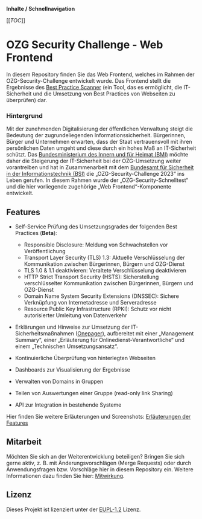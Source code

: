 **Inhalte / Schnellnavigation**

[[_TOC_]]

# OZG Security Challenge - Web Frontend

In diesem Repository finden Sie das Web Frontend, welches im Rahmen der OZG-Security-Challenge entwickelt wurde. Das Frontend stellt die Ergebnisse des [Best Practice Scanner](https://gitlab.opencode.de/bmi/ozg-rahmenarchitektur/ozgsec/ozgsec-best-practice-scanner) (ein Tool, das es ermöglicht, die IT-Sicherheit und die Umsetzung von Best Practices von Webseiten zu überprüfen) dar. 


### Hintergrund

Mit der zunehmenden Digitalisierung der öffentlichen Verwaltung steigt die Bedeutung der zugrundeliegenden Informationssicherheit. Bürgerinnen, Bürger und Unternehmen erwarten, dass der Staat vertrauensvoll mit ihren persönlichen Daten umgeht und diese durch ein hohes Maß an IT-Sicherheit schützt. Das [Bundesministerium des Innern und für Heimat (BMI)](https://www.bmi.bund.de/DE/startseite/startseite-node.html) möchte daher die Steigerung der IT-Sicherheit bei der OZG-Umsetzung weiter vorantreiben und hat in Zusammenarbeit mit dem [Bundesamt für Sicherheit in der Informationstechnik (BSI)](https://www.bsi.bund.de/DE/Home/home_node.html) die „OZG-Security-Challenge 2023“ ins Leben gerufen. In diesem Rahmen wurde der „OZG-Security-Schnelltest“ und die hier vorliegende zugehörige „Web Frontend“-Komponente entwickelt.


## Features

- Self-Service Prüfung des Umsetzungsgrades der folgenden Best Practices (**Beta**):
  - Responsible Disclosure: Meldung von Schwachstellen vor Veröffentlichung
  - Transport Layer Security (TLS) 1.3: Aktuelle Verschlüsselung der Kommunikation zwischen Bürgerinnen, Bürgern und OZG-Dienst
  - TLS 1.0 & 1.1 deaktivieren: Veraltete Verschlüsselung deaktivieren
  - HTTP Strict Transport Security (HSTS): Sicherstellung verschlüsselter Kommunikation zwischen Bürgerinnen, Bürgern und OZG-Dienst
  - Domain Name System Security Extensions (DNSSEC): Sichere Verknüpfung von Internetadresse und Serveradresse
  - Resource Public Key Infrastructure (RPKI): Schutz vor nicht autorisierter Umleitung von Datenverkehr

-  Erklärungen und Hinweise zur Umsetzung der IT-Sicherheitsmaßnahmen ([Onepager](https://gitlab.opencode.de/bmi/ozg-rahmenarchitektur/ozgsec/ozgsec-web-frontend/-/tree/main/public/one-pager)), aufbereitet mit einer „Management Summary“, einer „Erläuterung für Onlinedienst-Verantwortliche“ und einem „Technischen Umsetzungsansatz“.

- Kontinuierliche Überprüfung von hinterlegten Webseiten

- Dashboards zur Visualisierung der Ergebnisse

- Verwalten von Domains in Gruppen 

- Teilen von Auswertungen einer Gruppe (read-only link Sharing)

- API zur Integration in bestehende Systeme

Hier finden Sie weitere Erläuterungen und Screenshots: [Erläuterungen der Features](./docs/features.md)


## Mitarbeit

Möchten Sie sich an der Weiterentwicklung beteiligen? Bringen Sie sich gerne aktiv, z. B. mit Änderungsvorschlägen (Merge Requests) oder durch Anwendungsfragen bzw. Vorschläge hier in diesem Repository ein. Weitere Informationen dazu finden Sie hier: [Mitwirkung](./CONTRIBUTING.md).


## Lizenz

Dieses Projekt ist lizenziert unter der [EUPL-1.2](./LICENSE.md) Lizenz.